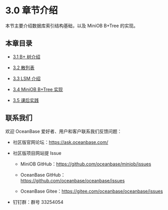 # 3.0 章节介绍

本节主要介绍数据库索引结构基础，以及 MiniOB B+Tree 的实现。

## 本章目录

- [3.1 B+ 树介绍](2.btree-introduction.md)

- [3.2 散列表](3.hash-table.md)

- [3.3 LSM 介绍](4.lsm-introduction.md)

- [3.4 MiniOB B+Tree 实现](5.miniob-btree-introduction.md)

- [3.5 课后实践](6.practical-exercises-of-03.md)

## 联系我们

欢迎 OceanBase 爱好者、用户和客户联系我们反馈问题：

- 社区版官网论坛：<https://ask.oceanbase.com/>

- 社区版项目网站提 Issue

  - MiniOB GitHub：<https://github.com/oceanbase/miniob/issues>

  - OceanBase GitHub：<https://github.com/oceanbase/oceanbase/issues>

  - OceanBase Gitee：<https://gitee.com/oceanbase/oceanbase/issues>

- 钉钉群：群号 33254054

